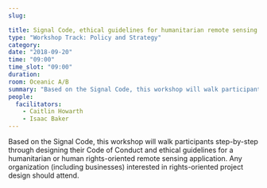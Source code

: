 ```yaml
---
slug:

title: Signal Code, ethical guidelines for humanitarian remote sensing
type: "Workshop Track: Policy and Strategy"
category:
date: "2018-09-20"
time: "09:00"
time_slot: "09:00"
duration:
room: Oceanic A/B
summary: "Based on the Signal Code, this workshop will walk participants step-by-step through designing their Code of Conduct and ethical guidelines for a humanitarian or human rights-oriented remote sensing application. Any organization (including businesses) interested in rights-oriented project design should attend."
people:
  facilitators:
    - Caitlin Howarth
    - Isaac Baker
---
```

Based on the Signal Code, this workshop will walk participants step-by-step through designing their Code of Conduct and ethical guidelines for a humanitarian or human rights-oriented remote sensing application. Any organization (including businesses) interested in rights-oriented project design should attend.
